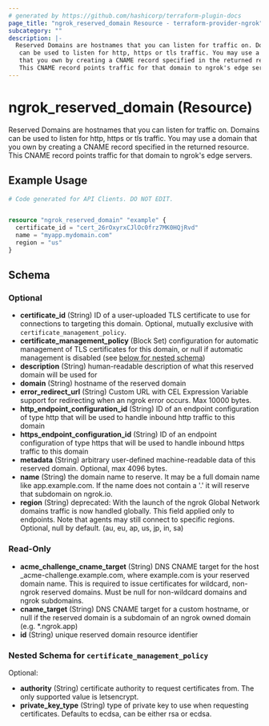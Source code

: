 ```yaml
---
# generated by https://github.com/hashicorp/terraform-plugin-docs
page_title: "ngrok_reserved_domain Resource - terraform-provider-ngrok"
subcategory: ""
description: |-
  Reserved Domains are hostnames that you can listen for traffic on. Domains
   can be used to listen for http, https or tls traffic. You may use a domain
   that you own by creating a CNAME record specified in the returned resource.
   This CNAME record points traffic for that domain to ngrok's edge servers.
---
```


# ngrok_reserved_domain (Resource)

Reserved Domains are hostnames that you can listen for traffic on. Domains
 can be used to listen for http, https or tls traffic. You may use a domain
 that you own by creating a CNAME record specified in the returned resource.
 This CNAME record points traffic for that domain to ngrok's edge servers.

## Example Usage

```terraform
# Code generated for API Clients. DO NOT EDIT.


resource "ngrok_reserved_domain" "example" {
  certificate_id = "cert_26rOxyrxCJlOc0frz7MK0HQjRvd"
  name = "myapp.mydomain.com"
  region = "us"
}
```

<!-- schema generated by tfplugindocs -->
## Schema

### Optional

- **certificate_id** (String) ID of a user-uploaded TLS certificate to use for connections to targeting this domain. Optional, mutually exclusive with `certificate_management_policy`.
- **certificate_management_policy** (Block Set) configuration for automatic management of TLS certificates for this domain, or null if automatic management is disabled (see [below for nested schema](#nestedblock--certificate_management_policy))
- **description** (String) human-readable description of what this reserved domain will be used for
- **domain** (String) hostname of the reserved domain
- **error_redirect_url** (String) Custom URL with CEL Expression Variable support for redirecting when an ngrok error occurs. Max 10000 bytes.
- **http_endpoint_configuration_id** (String) ID of an endpoint configuration of type http that will be used to handle inbound http traffic to this domain
- **https_endpoint_configuration_id** (String) ID of an endpoint configuration of type https that will be used to handle inbound https traffic to this domain
- **metadata** (String) arbitrary user-defined machine-readable data of this reserved domain. Optional, max 4096 bytes.
- **name** (String) the domain name to reserve. It may be a full domain name like app.example.com. If the name does not contain a '.' it will reserve that subdomain on ngrok.io.
- **region** (String) deprecated: With the launch of the ngrok Global Network domains traffic is now handled globally. This field applied only to endpoints. Note that agents may still connect to specific regions. Optional, null by default. (au, eu, ap, us, jp, in, sa)

### Read-Only

- **acme_challenge_cname_target** (String) DNS CNAME target for the host _acme-challenge.example.com, where example.com is your reserved domain name. This is required to issue certificates for wildcard, non-ngrok reserved domains. Must be null for non-wildcard domains and ngrok subdomains.
- **cname_target** (String) DNS CNAME target for a custom hostname, or null if the reserved domain is a subdomain of an ngrok owned domain (e.g. *.ngrok.app)
- **id** (String) unique reserved domain resource identifier

<a id="nestedblock--certificate_management_policy"></a>
### Nested Schema for `certificate_management_policy`

Optional:

- **authority** (String) certificate authority to request certificates from. The only supported value is letsencrypt.
- **private_key_type** (String) type of private key to use when requesting certificates. Defaults to ecdsa, can be either rsa or ecdsa.


